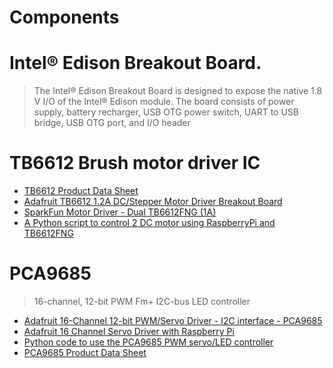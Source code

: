 # Components

# Intel® Edison Breakout Board.

> The Intel® Edison Breakout Board is designed to expose the native 1.8 V I/O of the Intel® Edison module. The board consists of power supply, battery recharger, USB OTG power switch, UART to USB bridge, USB OTG port, and I/O header

# TB6612 Brush motor driver IC

- [TB6612 Product Data Sheet](http://toshiba.semicon-storage.com/ap-en/product/linear/motordriver/detail.TB6612FNG.html)
- [Adafruit TB6612 1.2A DC/Stepper Motor Driver Breakout Board](https://learn.adafruit.com/adafruit-tb6612-h-bridge-dc-stepper-motor-driver-breakout/overview)
- [SparkFun Motor Driver - Dual TB6612FNG (1A)](https://www.sparkfun.com/products/9457)
- [A Python script to control 2 DC motor using RaspberryPi and TB6612FNG](https://github.com/chojayr/Pi-dro/blob/master/Pidro.py)

# PCA9685

> 16-channel, 12-bit PWM Fm+ I2C-bus LED controller

- [Adafruit 16-Channel 12-bit PWM/Servo Driver - I2C interface - PCA9685](https://www.adafruit.com/product/815)
- [Adafruit 16 Channel Servo Driver with Raspberry Pi](https://learn.adafruit.com/adafruit-16-channel-servo-driver-with-raspberry-pi/hooking-it-up?view=all)
- [Python code to use the PCA9685 PWM servo/LED controller](https://github.com/adafruit/Adafruit_Python_PCA9685)
- [PCA9685 Product Data Sheet](https://cdn-shop.adafruit.com/datasheets/PCA9685.pdf)
